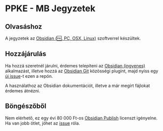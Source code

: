 # PPKE - MB Jegyzetek

## Olvasáshoz

A jegyzetek az [Obsidian (🆓, PC, OSX, Linux)](https://obsidian.md) szoftverrel készültek.

## Hozzájárulás

Ha hozzá szeretnél járulni, érdemes telepíteni az [Obsidian (ingyenes)](https://obsidian.md) alkalmazást,
illetve hozzá az [Obsidian Git](obsidian://show-plugin?id=obsidian-git) közösségi plugint, majd nyiss egy [új issue](https://github.com/Krisztiaan/ppke/issues/new)-t ezen a repón.

A használathoz az Obsidian dokumentációt, illetve a már megírt fájlokat érdemes átnézni.

## Böngészőből

Nem elérhető, ez egy évi 80 000 Ft-os [Obsidian Publish](https://obsidian.md/pricing) licenszt igényelne.
Ha van jobb ötlet, jöhet az [issue](https://github.com/Krisztiaan/ppke/issues/new) róla.
